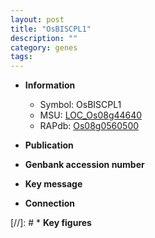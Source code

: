 ```yaml
---
layout: post
title: "OsBISCPL1"
description: ""
category: genes
tags: 
---
```


* **Information**  
    + Symbol: OsBISCPL1  
    + MSU: [LOC_Os08g44640](http://rice.uga.edu/cgi-bin/ORF_infopage.cgi?orf=LOC_Os08g44640)  
    + RAPdb: [Os08g0560500](http://rapdb.dna.affrc.go.jp/viewer/gbrowse_details/irgsp1?name=Os08g0560500)  

* **Publication**  

* **Genbank accession number**  

* **Key message**  

* **Connection**  

[//]: # * **Key figures**  



